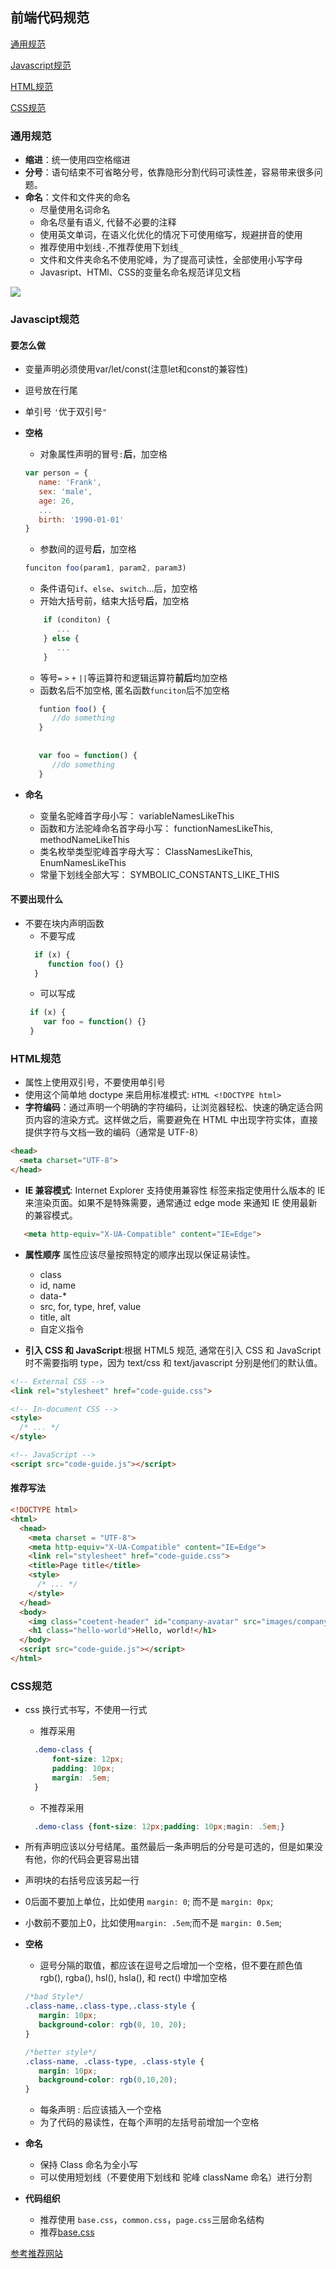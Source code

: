
## 前端代码规范
[通用规范](#general)

[Javascript规范](#javascript)  

[HTML规范](#HTML)  

[CSS规范](#CSS)  



###  <a id="general"></a>通用规范
- **缩进**：统一使用四空格缩进
- **分号**：语句结束不可省略分号，依靠隐形分割代码可读性差，容易带来很多问题。
- **命名**：文件和文件夹的命名
	- 尽量使用名词命名
	- 命名尽量有语义, 代替不必要的注释
	- 使用英文单词，在语义化优化的情况下可使用缩写，规避拼音的使用
	- 推荐使用中划线`-`,不推荐使用下划线`_`
	- 文件和文件夹命名不使用驼峰，为了提高可读性，全部使用小写字母
	- Javasript、HTMl、CSS的变量名命名规范详见文档
	
 ![](https://ooo.0o0.ooo/2017/06/16/59434b07259d0.jpeg)

### <a id="javascript"></a>Javascipt规范
#### 要怎么做
- 变量声明必须使用var/let/const(注意let和const的兼容性)
- 逗号放在行尾
- 单引号 `'`优于双引号`"`

- **空格**
	- 对象属性声明的冒号`:`**后**，加空格
	```javascript
   var person = {
       name: 'Frank',
       sex: 'male',
       age: 26,
       ...
       birth: '1990-01-01'
   }
	```
	- 参数间的逗号**后**，加空格
	```javascript
    funciton foo(param1, param2, param3)
    ```
	- 条件语句`if`、`else`、`switch`...后，加空格
	- 开始大括号前，结束大括号**后**，加空格
	```javascript
        if (conditon) {
           ...  
        } else {
           ...
        }
    ```
	- 等号`=` `>` `+` `||`等运算符和逻辑运算符**前后**均加空格
	- 函数名后不加空格, 匿名函数`funciton`后不加空格
	```javascript
       funtion foo() {
          //do something
       }
       
       
       var foo = function() {
          //do something
       }
    ```


- **命名**
    - 变量名驼峰首字母小写： variableNamesLikeThis
	- 函数和方法驼峰命名首字母小写： functionNamesLikeThis, methodNameLikeThis
	- 类名枚举类型驼峰首字母大写： ClassNamesLikeThis, EnumNamesLikeThis
	- 常量下划线全部大写： SYMBOLIC_CONSTANTS_LIKE_THIS

#### 不要出现什么
- 不要在块内声明函数
  - 不要写成
   ``` javascript
  	 if (x) {
        function foo() {}
  	 }
	```
   - 可以写成
	``` javascript
  	 if (x) {
        var foo = function() {}
  	 }
	```

### <a id="HTML"></a>HTML规范

- 属性上使用双引号，不要使用单引号
- 使用这个简单地 doctype 来启用标准模式: ``` HTML <!DOCTYPE html> ```
- **字符编码**：通过声明一个明确的字符编码，让浏览器轻松、快速的确定适合网页内容的渲染方式。这样做之后，需要避免在 HTML 中出现字符实体，直接提供字符与文档一致的编码（通常是 UTF-8）
``` HTML
<head>
  <meta charset="UTF-8">
</head>
```
- **IE 兼容模式**: Internet Explorer 支持使用兼容性 <meta> 标签来指定使用什么版本的 IE 来渲染页面。如果不是特殊需要，通常通过 edge mode 来通知 IE 使用最新的兼容模式。
``` HTML
   <meta http-equiv="X-UA-Compatible" content="IE=Edge">
```
- **属性顺序**
   属性应该尽量按照特定的顺序出现以保证易读性。
  - class
  - id, name
  - data-*
  -  src, for, type, href, value
  -  title, alt
  -  自定义指令

- **引入 CSS 和 JavaScript**:根据 HTML5 规范, 通常在引入 CSS 和 JavaScript 时不需要指明 type，因为 text/css 和 text/javascript 分别是他们的默认值。
``` HTML
<!-- External CSS -->
<link rel="stylesheet" href="code-guide.css">

<!-- In-document CSS -->
<style>
  /* ... */
</style>

<!-- JavaScript -->
<script src="code-guide.js"></script>

```


#### 推荐写法

``` HTML
<!DOCTYPE html>
<html>
  <head>
    <meta charset = "UTF-8">
    <meta http-equiv="X-UA-Compatible" content="IE=Edge">
    <link rel="stylesheet" href="code-guide.css">
    <title>Page title</title>
    <style>
      /* ... */
    </style>
  </head>
  <body>
    <img class="coetent-header" id="company-avatar" src="images/company-logo.png" alt="Company">
    <h1 class="hello-world">Hello, world!</h1>
  </body>
  <script src="code-guide.js"></script>
</html>
```


### <a id="CSS"></a>CSS规范

- css 换行式书写，不使用一行式
	- 推荐采用
  ```CSS
    .demo-class {
        font-size: 12px;
        padding: 10px;
        margin: .5em;
    }
  ```
  - 不推荐采用
  ```CSS
    .demo-class {font-size: 12px;padding: 10px;magin: .5em;}
  ```
- 所有声明应该以分号结尾。虽然最后一条声明后的分号是可选的，但是如果没有他，你的代码会更容易出错
- 声明块的右括号应该另起一行
- 0后面不要加上单位，比如使用 `margin: 0`; 而不是 `margin: 0px`;
- 小数前不要加上0，比如使用`margin: .5em`;而不是 `margin: 0.5em`;
- **空格** 
	- 逗号分隔的取值，都应该在逗号之后增加一个空格，但不要在颜色值 rgb(), rgba(), hsl(), hsla(), 和 rect() 中增加空格
	```CSS
    /*bad Style*/
    .class-name,.class-type,.class-style {
       margin: 10px;
       background-color: rgb(0, 10, 20);
    }
    
    /*better style*/
    .class-name, .class-type, .class-style {
       margin: 10px;
       background-color: rgb(0,10,20);
    }
    ```
	- 每条声明 : 后应该插入一个空格
	- 为了代码的易读性，在每个声明的左括号前增加一个空格

- **命名**
  - 保持 Class 命名为全小写
  - 可以使用短划线（不要使用下划线和 驼峰 className 命名）进行分割
- **代码组织**
	- 推荐使用 `base.css`，`common.css`，`page.css`三层命名结构
	- 推荐[base.css](web-guide/css/base.css)





[参考推荐网站](https://github.com/icepy/Front-End-Develop-Guide)


